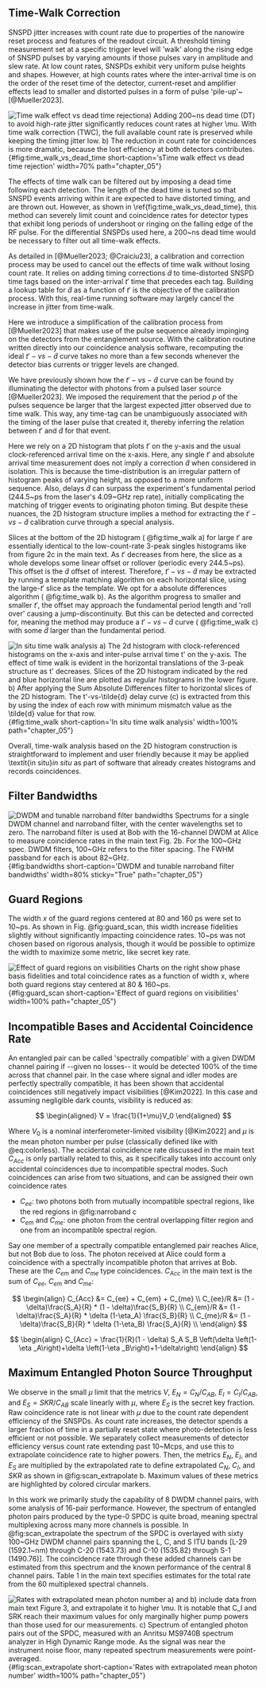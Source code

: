 ## Time-Walk Correction
SNSPD jitter increases with count rate due to properties of the nanowire reset process and features of the readout circuit. A threshold timing measurement set at a specific trigger level will 'walk' along the rising edge of SNSPD pulses by varying amounts if those pulses vary in amplitude and slew rate. At low count rates, SNSPDs exhibit very uniform pulse heights and shapes. However, at high counts rates where the inter-arrival time is on the order of the reset time of the detector, current-reset and amplifier effects lead to smaller and distorted pulses in a form of pulse 'pile-up'~[@Mueller2023]. 

<!-- \begin{figure}[H]
    \centering
    \includegraphics[width=0.7\linewidth]{time_walk_comparison_light.pdf}
    \caption{a) Adding 200~ns dead time (DT) to avoid high-rate jitter significantly reduces count rates at higher $\mu$. With time walk correction (TWC), the full available count rate is preserved while keeping the timing jitter low. b) The reduction in count rate for coincidences is more dramatic, because the lost efficiency at both detectors contrinbutes. }
    \label{fig:time_walk_vs_dead_time}
\end{figure} -->
![**Time walk effect vs dead time rejection**a) Adding 200~ns dead time (DT) to avoid high-rate jitter significantly reduces count rates at higher $\mu$. With time walk correction (TWC), the full available count rate is preserved while keeping the timing jitter low. b) The reduction in count rate for coincidences is more dramatic, because the lost efficiency at both detectors contributes.](./figs/time_walk_comparison_light.svg){#fig:time_walk_vs_dead_time short-caption='sTime walk effect vs dead time rejection' width=70% path="chapter_05"}

The effects of time walk can be filtered out by imposing a dead time following each detection. The length of the dead time is tuned so that SNSPD events arriving within it are expected to have distorted timing, and are thrown out. However, as shown in \ref{fig:time_walk_vs_dead_time}, this method can severely limit count and coincidence rates for detector types that exhibit long periods of undershoot or ringing on the falling edge of the RF pulse. For the differential SNSPDs used here, a 200~ns dead time would be necessary to filter out all time-walk effects. 

As detailed in [@Mueller2023; @Craiciu23], a calibration and correction process may be used to cancel out the effects of time walk without losing count rate. It relies on adding timing corrections $\tilde{d}$ to time-distorted SNSPD time tags based on the inter-arrival $t'$ time that precedes each tag. Building a lookup table for $\tilde{d}$ as a function of $t'$ is the objective of the calibration process. With this, real-time running software may largely cancel the increase in jitter from time-walk. 

Here we introduce a simplification of the calibration process from [@Mueller2023] that makes use of the pulse sequence already impinging on the detectors from the entanglement source. With the calibration routine written directly into our coincidence analysis software, recomputing the ideal $t'-vs-\tilde{d}$ curve takes no more than a few seconds whenever the detector bias currents or trigger levels are changed. 

We have previously shown how the $t'-vs-\tilde{d}$ curve can be found by illuminating the detector with photons from a pulsed laser source [@Mueller2023]. We imposed the requirement that the period $p$ of the pulses sequence be larger that the largest expected jitter observed due to time walk. This way, any time-tag can be unambiguously associated with the timing of the laser pulse that created it, thereby inferring the relation between $t'$ and $\tilde{d}$ for that event. 

Here we rely on a 2D histogram that plots $t'$ on the y-axis and the usual clock-referenced arrival time on the x-axis. Here, any single $t'$ and absolute arrival time measurement does not imply a correction $\tilde{d}$ when considered in isolation. This is because the time-distribution is an irregular pattern of histogram peaks of varying height, as opposed to a more uniform sequence. Also, delays $\tilde{d}$ can surpass the experiment's fundamental period (244.5~ps from the laser's 4.09~GHz rep rate), initially complicating the matching of trigger events to originating photon timing. But despite these nuances, the 2D histogram structure implies a method for extracting  the $t'-vs-\tilde{d}$ calibration curve through a special analysis. 

Slices at the bottom of the 2D histogram ( @fig:time_walk a) for large $t'$ are essentially identical to the low-count-rate 3-peak singles histograms like from figure 2c in the main text. As $t'$ decreases from here, the slice as a whole develops some linear offset or rollover (periodic every 244.5~ps). This offset is the $\tilde{d}$ offset of interest. Therefore, $t'-vs-\tilde{d}$ may be extracted by running a template matching algorithm on each horizontal slice, using the large-$t'$ slice as the template. We opt for a absolute differences algorithm ( @fig:time_walk b). As the algorithm progress to smaller and smaller $t'$, the offset may approach the fundamental period length and 'roll over' causing a jump-discontinuity. But this can be detected and corrected for, meaning the method may produce a $t'-vs-\tilde{d}$ curve ( @fig:time_walk c) with some $\tilde{d}$ larger than the fundamental period. 

<!-- \begin{figure}[H]
    \centering
    \includegraphics[width=0.8\linewidth]{time_walk_analysis.pdf}
    \caption{a) The 2d histogram with clock-referenced histograms on the x-axis and inter-pulse arrival time $t'$ on the y-axis. The effect of time walk is evident in the horizontal translations of the 3-peak structure as $t'$ decreases. Slices of the 2D histogram indicated by the red and blue horizontal line are plotted as regular histograms in the lower figure. b) After applying the Sum Absolute Differences filter to horizontal slices of the 2D histogram. The $t'-vs-\tilde{d}$ delay curve (c) is extracted from this by using the index of each row with minimum mismatch value as the $\tilde{d}$ value for that row.}
    \label{fig:time_walk}
\end{figure} -->
![**In situ time walk analysis** a) The 2d histogram with clock-referenced histograms on the x-axis and inter-pulse arrival time $t'$ on the y-axis. The effect of time walk is evident in the horizontal translations of the 3-peak structure as $t'$ decreases. Slices of the 2D histogram indicated by the red and blue horizontal line are plotted as regular histograms in the lower figure. b) After applying the Sum Absolute Differences filter to horizontal slices of the 2D histogram. The $t'-vs-\tilde{d}$ delay curve (c) is extracted from this by using the index of each row with minimum mismatch value as the $\tilde{d}$ value for that row.](./figs/time_walk_analysis_light.svg){#fig:time_walk short-caption='In situ time walk analysis' width=100% path="chapter_05"}

Overall, time-walk analysis based on the 2D histogram construction is straightforward to implement and user friendly because it may be applied <span class="latex">\textit{in situ}</span><span class="html">*in situ*</span>  as part of software that already creates histograms and records coincidences.

## Filter Bandwidths
<!-- \begin{figure}[H]
    \centering
    \includegraphics[width=0.7\linewidth]{filter_comparison_light.pdf}
    \caption{Spectrums for a single DWDM channel and narroband filter, with the center wavelengths set to zero. The narroband filter is used at Bob with the 16-channel DWDM at Alice to measure coincidence rates in the main text Fig. 2b. For the 100~GHz spec. DWDM filters, 100~GHz refers to the filter spacing. The FWHM passband for each is about 82~GHz.}
\end{figure} -->
![**DWDM and tunable narroband filter bandwidths** Spectrums for a single DWDM channel and narroband filter, with the center wavelengths set to zero. The narroband filter is used at Bob with the 16-channel DWDM at Alice to measure coincidence rates in the main text Fig. 2b. For the 100~GHz spec. DWDM filters, 100~GHz refers to the filter spacing. The FWHM passband for each is about 82~GHz.](./figs/filter_comparison_light.svg){#fig:bandwidths short-caption='DWDM and tunable narroband filter bandwidths' width=80% sticky="True" path="chapter_05"}

## Guard Regions
The width $x$ of the guard regions centered at 80 and 160 ps were set to 10~ps. As shown in Fig. @fig:guard_scan, this width increase fidelities slightly without significantly impacting coincidence rates. 10~ps was not chosen based on rigorous analysis, though it would be possible to optimize the width to maximize some metric, like secret key rate. 

<!-- \begin{figure}[h]
    \centering
    \includegraphics[width=1\linewidth]{guard_scan_light.pdf}
    \caption{Charts on the right show phase basis fidelities and total coincidence rates as a function of width $x$, where both guard regions stay centered at 80 \& 160~ps.}
    \label{fig:guard_scan}
\end{figure} -->

![**Effect of guard regions on visibilities** Charts on the right show phase basis fidelities and total coincidence rates as a function of width $x$, where both guard regions stay centered at 80 \& 160~ps.](./figs/guard_scan_light.svg){#fig:guard_scan short-caption='Effect of guard regions on visibilities' width=100% path="chapter_05"}

## Incompatible Bases and Accidental Coincidence Rate

An entangled pair can be called 'spectrally compatible' with a given DWDM channel pairing if --given no losses-- it would be detected 100\% of the time across that channel pair. In the case where signal and idler modes are perfectly spectrally compatible, it has been shown that accidental coincidences still negatively impact visibilities [@Kim2022]. In this case and assuming negligible dark counts, visibility is reduced as: 

$$
\begin{aligned}
V = \frac{1}{1+\mu}V_0
\end{aligned}
$$

Where $V_0$ is a nominal interferometer-limited visibility [@Kim2022] and $\mu$ is the mean photon number per pulse (classically defined like with @eq:colorless). The accidental coincidence rate discussed in the main text $C_{Acc}$ is only partially related to this, as it specifically takes into account only accidental coincidences due to incompatible spectral modes. Such coincidences can arise from two situations, and can be assigned their own coincidence rates

- $C_{ee}$: two photons both from mutually incompatible spectral regions, like the red regions in @fig:narroband c 
- $C_{em}$ and $C_{me}$: one photon from the central overlapping filter region and one from an incompatible spectral region. 



Say one member of a spectrally compatible entanglemed pair reaches Alice, but not Bob due to loss. The photon received at Alice could form a coincidence with a spectrally incompatible photon that arrives at Bob. These are the $C_{em}$ and $C_{me}$ type coincidences. $C_{Acc}$ in the main text is the sum of $C_{ee}$, $C_{em}$ and $C_{me}$:

$$
\begin{align}
    C_{Acc} &= C_{ee} + C_{em} + C_{me} \\
    C_{ee}/R &= (1 - \delta)\frac{S_A}{R} * (1 - \delta)\frac{S_B}{R} \\
    C_{em}/R &= (1 - \delta)\frac{S_A}{R} * \delta (1-\eta_A) \frac{S_B}{R} \\
    C_{me}/R &= (1 - \delta)\frac{S_B}{R} * \delta (1-\eta_B) \frac{S_A}{R} \\
\end{align}
$$

$$
\begin{align}
C_{Acc} = \frac{1}{R}(1 - \delta) S_A S_B \left(\delta \left(1-\eta _A\right)+\delta \left(1-\eta _B\right)+1-\delta\right)
\end{align}
$$


## Maximum Entangled Photon Source Throughput
We observe in the small $\mu$ limit that the metrics $V$, $E_N = C_N/C_{AB}$, $E_I = C_I/C_{AB}$, and $E_S = SKR/C_{AB}$ scale linearly with $\mu$, where $E_S$ is the secret key fraction. Raw coincidence rate is not linear with $\mu$ due to the count rate dependent efficiency of the SNSPDs. As count rate increases, the detector spends a larger fraction of time in a partially reset state where photo-detection is less efficient or not possible. We separately collect measurements of detector efficiency versus count rate extending past 10~Mcps, and use this to extrapolate coincidence rate to higher powers. Then, the metrics $E_N$, $E_I$, and $E_S$ are multiplied by the extrapolated rate to define extrapolated $C_N$, $C_I$, and $SKR$ as shown in @fig:scan_extrapolate b. Maximum values of these metrics are highlighted by colored circular markers.

In this work we primarily study the capability of 8 DWDM channel pairs, with some analysis of 16-pair performance. However, the spectrum of entangled photon pairs produced by the type-0 SPDC is quite broad, meaning spectral multiplexing across many more channels is possible. In @fig:scan_extrapolate the spectrum of the SPDC is overlayed with sixty 100~GHz DWDM channel pairs spanning the L, C, and S ITU bands [L-29 (1592.1~nm) through C-20 (1543.73) and C-10 (1535.82) through S-1 (1490.76)]. The coincidence rate through these added channels can be estimated from this spectrum and the known performance of the central 8 channel pairs. Table 1 in the main text specifies estimates for the total rate from the 60 multiplexed spectral channels.

<!-- \begin{figure}[H]
    \centering
    \includegraphics[width=1\linewidth]{scan_extrapolate_light.pdf}
    \caption{a) and b) include data from main text Figure 3, and extrapolate it to higher $\mu$. It is notable that $C_I$ and $SRK$ reach their maximum values for only marginally higher pump powers than those used for our measurements. c) Spectrum of entangled photon pairs out of the SPDC, measured with an Anritsu MS9740B spectrum analyzer in High Dynamic Range mode. As the signal was near the instrument noise floor, many repeated spectrum measurements were point-averaged.}
    \label{fig:scan_extrapolate}
\end{figure} -->

![**Rates with extrapolated mean photon number** a) and b) include data from main text Figure 3, and extrapolate it to higher $\mu$. It is notable that $C_I$ and $SRK$ reach their maximum values for only marginally higher pump powers than those used for our measurements. c) Spectrum of entangled photon pairs out of the SPDC, measured with an Anritsu MS9740B spectrum analyzer in High Dynamic Range mode. As the signal was near the instrument noise floor, many repeated spectrum measurements were point-averaged.](./figs/scan_extrapolate_light.svg){#fig:scan_extrapolate short-caption='Rates with extrapolated mean photon number' width=100% path="chapter_05"}